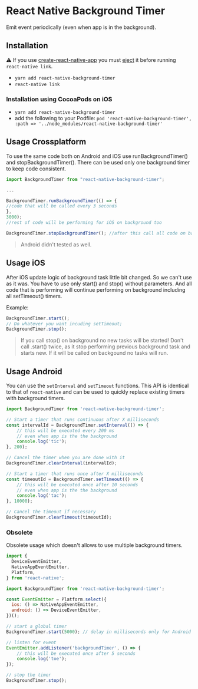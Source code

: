 # React Native Background Timer
Emit event periodically (even when app is in the background).

## Installation

:warning: If you use [create-react-native-app](https://github.com/react-community/create-react-native-app) you must [eject](https://github.com/react-community/create-react-native-app/blob/master/EJECTING.md) it before running `react-native link`.

- `yarn add react-native-background-timer`
- `react-native link`

### Installation using CocoaPods on iOS
- `yarn add react-native-background-timer`
- add the following to your Podfile: `pod 'react-native-background-timer', :path => '../node_modules/react-native-background-timer'`

## Usage Crossplatform
To use the same code both on Android and iOS use runBackgroundTimer() and stopBackgroundTimer(). There can be used only one background timer to keep code consistent.

```javascript
import BackgroundTimer from "react-native-background-timer";

...

BackgroundTimer.runBackgroundTimer(() => { 
//code that will be called every 3 seconds 
}, 
3000);
//rest of code will be performing for iOS on background too

BackgroundTimer.stopBackgroundTimer(); //after this call all code on background stop run.
```
> Android didn't tested as well.

## Usage iOS
After iOS update logic of background task little bit changed. So we can't use as it was. 
You have to use only start() and stop() without parameters. And all code that is performing will continue performing on background including all setTimeout() timers.

Example:
```javascript
BackgroundTimer.start();
// Do whatever you want incuding setTimeout;
BackgroundTimer.stop();
```

> If you call stop() on background no new tasks will be started!
> Don't call .start() twice, as it stop performing previous background task and starts new. 
> If it will be called on backgound no tasks will run.

## Usage Android
You can use the `setInterval` and `setTimeout` functions.
This API is identical to that of `react-native` and can be used to quickly replace existing timers
with background timers.

```javascript
import BackgroundTimer from 'react-native-background-timer';
```

```javascript
// Start a timer that runs continuous after X milliseconds
const intervalId = BackgroundTimer.setInterval(() => {
	// this will be executed every 200 ms
	// even when app is the the background
	console.log('tic');
}, 200);

// Cancel the timer when you are done with it
BackgroundTimer.clearInterval(intervalId);
```

```javascript
// Start a timer that runs once after X milliseconds
const timeoutId = BackgroundTimer.setTimeout(() => {
	// this will be executed once after 10 seconds
	// even when app is the the background
  	console.log('tac');
}, 10000);

// Cancel the timeout if necessary
BackgroundTimer.clearTimeout(timeoutId);
```

### Obsolete
Obsolete usage which doesn't allows to use multiple background timers.

```js
import {
  DeviceEventEmitter,
  NativeAppEventEmitter,
  Platform,
} from 'react-native';

import BackgroundTimer from 'react-native-background-timer';
```

```js
const EventEmitter = Platform.select({
  ios: () => NativeAppEventEmitter,
  android: () => DeviceEventEmitter,
})();
```

```js
// start a global timer
BackgroundTimer.start(5000); // delay in milliseconds only for Android
```
```js
// listen for event
EventEmitter.addListener('backgroundTimer', () => {
	// this will be executed once after 5 seconds
	console.log('toe');
});
```
```js
// stop the timer
BackgroundTimer.stop();
```

